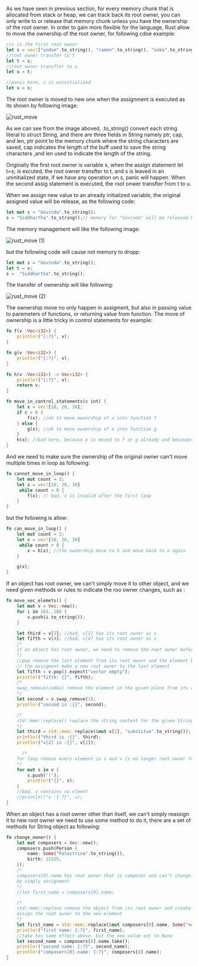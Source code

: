 As we have seen in previous section, for every memory chunk that is allocated from stack or heap, we can track back its root owner, you can only write
to or release that memory chunk unless you have the ownership of the root owner. In order to gain more flexible for the language, Rust allow to move
the ownership of the root owner, for following cdoe example:
```rs
//s is the first root owner
let s = vec!["undon".to_string(), "ramen".to_string(), "soba".to_string()]
//root owner transfer to t
let t = s;
//root owner transfter to u
let u = t;

//panic here, s is uninitialized
let v = s;
```
The root owner is moved to new one when the assignment is executed as its shown by following image:

![rust_move](https://github.com/wycl16514/rust_system_programming_ownership_move/assets/7506958/c0874151-6bd0-4252-914f-29469efbe47a)

As we can see from the image aboved, .to_string() convert each string literal to struct String, and there are three fields in String namely ptr, cap,
and len, ptr point to the memory chunk where the string characters are saved, cap indicates the length of the buff used to save the string characters
,and len used to indicate the length of the string.

Originally the first root owner is variable s, when the assign statement let t=s; is excuted, the root owner transfter to t, and s is leaved in an 
uninitialized state, if we have any operation on s, panic will happen. When the second assig statement is executed, the root onwer transfter from t to u.

When we assign new value to an already initialized variable, the original assigned value will be release, as the following code:
```rs
let mut s = "Govinda".to_string();
s = "Siddhartha".to_string();// memory for "Govinda" will be released here
```

The memory management will like the following image:

![rust_move (1)](https://github.com/wycl16514/rust_system_programming_ownership_move/assets/7506958/56e51030-89be-4130-ab43-e5bd9ec80c35)

but the following code will cause not memory to dropp:
```rs
let mut s = "Govinda".to_string();
let t = s;
s =  "Siddhartha".to_string();
```
The transfer of ownership will like following:

![rust_move (2)](https://github.com/wycl16514/rust_system_programming_ownership_move/assets/7506958/079fec29-dc94-4ad7-a3bb-86c1708be6b6)

The ownership move no only happen in assigment, but also in passing value to paremeters of functions, or returning value from function. The move of
ownership is a little tricky in control statements for example:
```rs
fn f(v :Vec<i32>) {
    println!("{:?}", v);
}

fn g(v :Vec<i32>) {
    println!("{:?}", v);
}

fn h(v :Vec<i32>) -> Vec<i32> {
    println!("{:?}", v);
    return v;
}

fn move_in_control_statements(c int) {
    let x = vec![10, 20, 30];
    if c > 0 {
        f(x); //ok to move ownership of x into function f
    } else {
        g(x); //ok to move ownership of x into function g
    }
    h(x); //bad here, because x is moved to f or g already and becauses unintialized
}

```
And we need to make sure the ownership of the original owner can't move multiple times in loop as following:
```rs
fn cannot_move_in_loop() {
    let mut count = 3;
    let x = vec![10, 20, 30]
     while count > 0 {
        f(x); // bad, x is invalid after the first loop
    }
}
```
but the following is allow:
```rs
fn can_move_in_loop() {
    let mut count = 3;
    let x = vec![10, 20, 30]
     while count > 0 {
        x = h(x); //the ownership move to h and move back to x again 
    }

    g(x);
}
```
If an object has root owner, we can't simply move it to other object, and we need given methods or rules to indicate the roo owner changes, such as :
```rs
fn move_vec_elemets() {
    let mut v = Vec::new();
    for i in 101..106 {
        v.push(i.to_string());
    }

    let third = v[2]; //bad, v[2] has its root owner as v
    let fifth = v[4]; //bad, v[4] has its root owner as v
    /*
    if an object has root owner, we need to remove the root owner before move its ownsip to new one
    */
    //pop remove the last element from its root owner and the element becomes its own root owner
    // the assigment make a new root owner to the last element
    let fifth = v.pop().expect("vector empty");
    println!("fifth: {}", fifth);
    /*
    swap_remove(index) remove the element in the given place from its root owner and move the last element to the given place
    */
    let second = v.swap_remove(1);
    println!("second is :{}", second);

    /*
    std::mem::replace() replace the string content for the given String object
    */
    let third = std::mem::replace(&mut v[2], "substitue".to_string());
    println!("third is :{}", third);
    println!("v[2] is :{}", v[2]);

      /*
    for loop remove every element in v and v is no longer root owner for them
    */
    for mut s in v {
        s.push('!');
        println!("{}", s);
    }
    //bad, v contains no elment
    //println!("v :{:?}", v);
}
```

When an object has a root owner other than itself, we can't simply reassign it to new root owner we need to use some method to do it, there are
a set of methods for String object as following:
```rs
fn change_owner() {
    let mut composers = Vec::new();
    composers.push(Person {
        name: Some("Palestrina".to_string()),
        birth: 11525,
    });
    /*
    composers[0].name has root owner that is composer and can't change its root owner
    by simply assignment
    */
    //let first_name = composers[0].name;

    /*
    std::mem::replace remove the object from its root owner and create a new elment and
    assign the root owner to the new element
    */
    let first_name = std::mem::replace(&mut composers[0].name, Some("new name".to_string()));
    println!("first name: {:?}", first_name);
    //take has same effect above, but the new value set to None
    let second_name = composers[0].name.take();
    println!("second name: {:?}", second_name);
    println!("composers[0].name: {:?}", composers[0].name);
}
```

